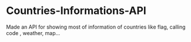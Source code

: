 # Countries-Informations-API
Made an API for showing most of information of countries like flag, calling code , weather, map...
